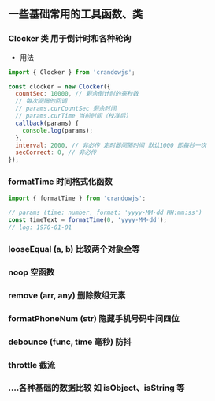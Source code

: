 ## 一些基础常用的工具函数、类

### Clocker 类 用于倒计时和各种轮询

- 用法

```javascript
import { Clocker } from 'crandowjs';

const clocker = new Clocker({
  countSec: 10000, // 剩余倒计时的毫秒数
  // 每次间隔的回调
  // params.curCountSec 剩余时间
  // params.curTime 当前时间（校准后）
  callback(params) {
    console.log(params);
  },
  interval: 2000, // 非必传 定时器间隔时间 默认1000 即每秒一次
  secCorrect: 0, // 非必传
});
```

### formatTime 时间格式化函数

```javascript
import { formatTime } from 'crandowjs';

// params (time: number, format: 'yyyy-MM-dd HH:mm:ss')
const timeText = formatTime(0, 'yyyy-MM-dd');
// log: 1970-01-01
```

### looseEqual (a, b) 比较两个对象全等

### noop 空函数

### remove (arr, any) 删除数组元素

### formatPhoneNum (str) 隐藏手机号码中间四位

### debounce (func, time 毫秒) 防抖

### throttle 截流

### ....各种基础的数据比较 如 isObject、isString 等
